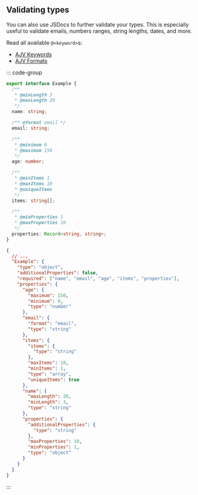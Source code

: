 ## Validating types

You can also use JSDocs to further validate your types. This is especially
useful to validate emails, numbers ranges, string lengths, dates, and more.

Read all available `@<keyword>`s:

- [AJV Keywords](https://ajv.js.org/json-schema.html)
- [AJV Formats](https://ajv.js.org/guide/formats.html)

::: code-group

```ts [Definition]
export interface Example {
  /**
   * @minLength 3
   * @maxLength 20
   */
  name: string;

  /** @format email */
  email: string;

  /**
   * @minimum 0
   * @maximum 150
   */
  age: number;

  /**
   * @minItems 1
   * @maxItems 10
   * @uniqueItems
   */
  items: string[];

  /**
   * @minProperties 1
   * @maxProperties 10
   */
  properties: Record<string, string>;
}
```

```json [Generated schema]
{
  // ...
  "Example": {
    "type": "object",
    "additionalProperties": false,
    "required": ["name", "email", "age", "items", "properties"],
    "properties": {
      "age": {
        "maximum": 150,
        "minimum": 0,
        "type": "number"
      },
      "email": {
        "format": "email",
        "type": "string"
      },
      "items": {
        "items": {
          "type": "string"
        },
        "maxItems": 10,
        "minItems": 1,
        "type": "array",
        "uniqueItems": true
      },
      "name": {
        "maxLength": 20,
        "minLength": 3,
        "type": "string"
      },
      "properties": {
        "additionalProperties": {
          "type": "string"
        },
        "maxProperties": 10,
        "minProperties": 1,
        "type": "object"
      }
    }
  }
}
```

:::
